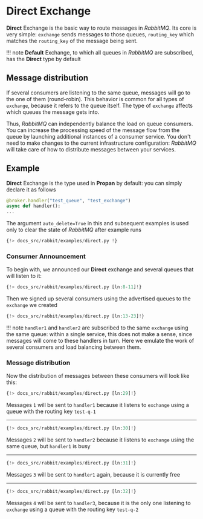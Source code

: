 # Direct Exchange

**Direct** Exchange is the basic way to route messages in *RabbitMQ*. Its core is very simple: `exchange` sends messages to those queues, `routing_key` which matches the `routing_key` of the message being sent.

!!! note
    **Default** Exchange, to which all queues in *RabbitMQ* are subscribed, has the **Direct** type by default

## Message distribution

If several consumers are listening to the same queue, messages will go to the one of them (round-robin). This behavior is common for all types of `exchange`, because it refers to the queue itself. The type of `exchange` affects which queues the message gets into.

Thus, *RabbitMQ* can independently balance the load on queue consumers. You can increase the processing speed
of the message flow from the queue by launching additional instances of a consumer service. You don't need to make changes to the current infrastructure configuration: *RabbitMQ* will take care of how to distribute messages between your services.

## Example

**Direct** Exchange is the type used in **Propan** by default: you can simply declare it as follows

```python
@broker.handler("test_queue", "test_exchange")
async def handler():
...
```

The argument `auto_delete=True` in this and subsequent examples is used only to clear the state of *RabbitMQ* after example runs

```python linenums="1"
{!> docs_src/rabbit/examples/direct.py !}
```

### Consumer Announcement

To begin with, we announced our **Direct** exchange and several queues that will listen to it:

```python linenums="8"
{!> docs_src/rabbit/examples/direct.py [ln:8-11]!}
```

Then we signed up several consumers using the advertised queues to the `exchange` we created

```python linenums="13" hl_lines="1 5 9"
{!> docs_src/rabbit/examples/direct.py [ln:13-23]!}
```

!!! note
    `handler1` and `handler2` are subscribed to the same `exchange` using the same queue:
    within a single service, this does not make a sense, since messages will come to these handlers in turn.
    Here we emulate the work of several consumers and load balancing between them.

### Message distribution

Now the distribution of messages between these consumers will look like this:

```python
{!> docs_src/rabbit/examples/direct.py [ln:29]!}
```

Messages `1` will be sent to `handler1` because it listens to `exchange` using a queue with the routing key `test-q-1`

---

```python
{!> docs_src/rabbit/examples/direct.py [ln:30]!}
```

Messages `2` will be sent to `handler2` because it listens to `exchange` using the same queue, but `handler1` is busy

---

```python
{!> docs_src/rabbit/examples/direct.py [ln:31]!}
```

Messages `3` will be sent to `handler1` again, because it is currently free

---

```python
{!> docs_src/rabbit/examples/direct.py [ln:32]!}
```

Messages `4` will be sent to `handler3`, because it is the only one listening to `exchange` using a queue with the routing key `test-q-2`